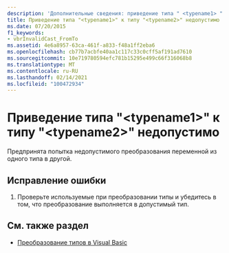 ```yaml
---
description: 'Дополнительные сведения: приведение типа " <typename1> " к типу " <typename2> " является недопустимым'
title: Приведение типа "<typename1>" к типу "<typename2>" недопустимо
ms.date: 07/20/2015
f1_keywords:
- vbrInvalidCast_FromTo
ms.assetid: 4e6a8957-63ca-461f-a833-f48a1ff2eba6
ms.openlocfilehash: cb77b7acbfe40aa1c117c33c0cff5af191ad7610
ms.sourcegitcommit: 10e719780594efc781b15295e499c66f316068b8
ms.translationtype: MT
ms.contentlocale: ru-RU
ms.lasthandoff: 02/14/2021
ms.locfileid: "100472934"
---
```

# <a name="cast-from-type-typename1-to-type-typename2-is-not-valid"></a>Приведение типа "\<typename1>" к типу "\<typename2>" недопустимо

Предпринята попытка недопустимого преобразования переменной из одного типа в другой.  
  
## <a name="to-correct-this-error"></a>Исправление ошибки  
  
1. Проверьте используемые при преобразовании типы и убедитесь в том, что преобразование выполняется в допустимый тип.  
  
## <a name="see-also"></a>См. также раздел

- [Преобразование типов в Visual Basic](../programming-guide/language-features/data-types/type-conversions.md)
